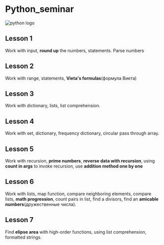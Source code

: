 # Python_seminar
![python logo](https://www.python.org/static/img/python-logo.png)

## Lesson 1
Work with input, __round up__ the numbers, statements. Parse numbers

## Lesson 2
Work with range, statements, __Vieta's formulas__(формула Виета)

## Lesson 3
Work with dictionary, lists, list comprehension.

## Lesson 4
Work with set, dictionary, frequency dictionary, circular pass through array.

## Lesson 5
Work with recursion, __prime numbers__, __reverse data with recursion__,
using __count in args__ to invoke recursion, use __addition method one by one__

## Lesson 6
Work with lists, map function, compare neighboring elements, compare lists, __math progression__,
count pairs in list, find a divisors, find an __amicable numbers__(дружественные числа).

## Lesson 7
Find __elipse area__ with high-order functions, using list comprehension, formatted strings.